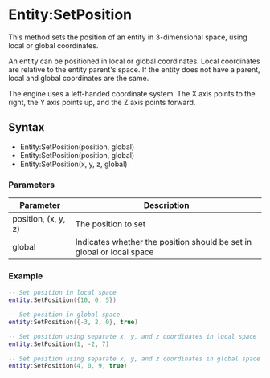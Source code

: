 # Entity:SetPosition

This method sets the position of an entity in 3-dimensional space, using local or global coordinates.

An entity can be positioned in local or global coordinates. Local coordinates are relative to the entity parent's space. If the entity does not have a parent, local and global coordinates are the same.

The engine uses a left-handed coordinate system. The X axis points to the right, the Y axis points up, and the Z axis points forward.

## Syntax

- Entity:SetPosition(position, global)
- Entity:SetPosition(position, global)
- Entity:SetPosition(x, y, z, global)

### Parameters

| Parameter | Description |
| ------ | ------ |
| position, (x, y, z) | The position to set |
| global | Indicates whether the position should be set in global or local space |

### Example

```lua
-- Set position in local space
entity:SetPosition({10, 0, 5})

-- Set position in global space
entity:SetPosition({-3, 2, 0}, true)

-- Set position using separate x, y, and z coordinates in local space
entity:SetPosition(1, -2, 7)

-- Set position using separate x, y, and z coordinates in global space
entity:SetPosition(4, 0, 9, true)
```